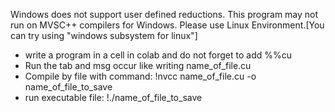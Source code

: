 
  Windows does not support user defined reductions.
  This program may not run on MVSC++ compilers for Windows.
  Please use Linux Environment.[You can try using "windows subsystem for linux"]

- write a program in a cell in colab and do not forget to add %%cu
- Run the tab and msg occur like writing name_of_file.cu
- Compile by file with command: !nvcc name_of_file.cu -o name_of_file_to_save
- run executable file: !./name_of_file_to_save

